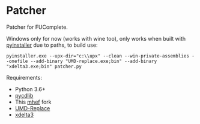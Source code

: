 # Patcher
Patcher for FUComplete.

Windows only for now (works with wine too), only works when built with [pyinstaller](https://github.com/pyinstaller/pyinstaller) due to paths, to build use:
```
pyinstaller.exe --upx-dir="c:\\upx" --clean --win-private-assemblies --onefile --add-binary "UMD-replace.exe;bin" --add-binary "xdelta3.exe;bin" patcher.py
```

Requirements:
- Python 3.6+
- [pycdlib](https://github.com/clalancette/pycdlib)
- This [mhef](https://github.com/IncognitoMan/mhef) fork
- [UMD-Replace](https://www.romhacking.net/utilities/891/)
- [xdelta3](https://github.com/jmacd/xdelta)
